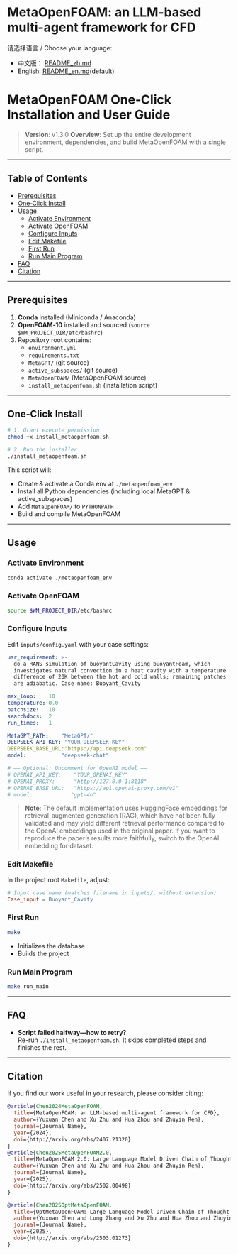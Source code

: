 # MetaOpenFOAM: an LLM-based multi-agent framework for CFD

请选择语言 / Choose your language:

- 中文版： [README_zh.md](README_zh.md)  
- English:   [README_en.md](README_en.md)(default)

# MetaOpenFOAM One‑Click Installation and User Guide

> **Version**: v1.3.0
> **Overview**: Set up the entire development environment, dependencies, and build MetaOpenFOAM with a single script.

---

## Table of Contents

- [Prerequisites](#prerequisites)  
- [One‑Click Install](#one-click-install)  
- [Usage](#usage)  
  - [Activate Environment](#activate-environment)  
  - [Activate OpenFOAM](#activate-openfoam)  
  - [Configure Inputs](#configure-inputs)  
  - [Edit Makefile](#edit-makefile)  
  - [First Run](#first-run)  
  - [Run Main Program](#run-main-program)  
- [FAQ](#faq)  
- [Citation](#citation)

---

## Prerequisites

1. **Conda** installed (Miniconda / Anaconda)  
2. **OpenFOAM‑10** installed and sourced (`source $WM_PROJECT_DIR/etc/bashrc`)  
3. Repository root contains:  
   - `environment.yml`  
   - `requirements.txt`  
   - `MetaGPT/` (git source)  
   - `active_subspaces/` (git source)  
   - `MetaOpenFOAM/` (MetaOpenFOAM source)  
   - `install_metaopenfoam.sh` (installation script)

---

## One‑Click Install

```bash
# 1. Grant execute permission
chmod +x install_metaopenfoam.sh

# 2. Run the installer
./install_metaopenfoam.sh
```

This script will:

- Create & activate a Conda env at `./metaopenfoam_env`  
- Install all Python dependencies (including local MetaGPT & active_subspaces)  
- Add `MetaOpenFOAM/` to `PYTHONPATH`  
- Build and compile MetaOpenFOAM  

---

## Usage

### Activate Environment

```bash
conda activate ./metaopenfoam_env
```

### Activate OpenFOAM

```bash
source $WM_PROJECT_DIR/etc/bashrc
```

### Configure Inputs

Edit `inputs/config.yaml` with your case settings:

```yaml
usr_requirement: >-
  do a RANS simulation of buoyantCavity using buoyantFoam, which
  investigates natural convection in a heat cavity with a temperature
  difference of 20K between the hot and cold walls; remaining patches
  are adiabatic. Case name: Buoyant_Cavity

max_loop:    10
temperature: 0.0
batchsize:   10
searchdocs:  2
run_times:   1

MetaGPT_PATH:    "MetaGPT/"
DEEPSEEK_API_KEY: "YOUR_DEEPSEEK_KEY"
DEEPSEEK_BASE_URL:"https://api.deepseek.com"
model:           "deepseek-chat"

# —— Optional: Uncomment for OpenAI model —— 
# OPENAI_API_KEY:    "YOUR_OPENAI_KEY"
# OPENAI_PROXY:      "http://127.0.0.1:8118"
# OPENAI_BASE_URL:   "https://api.openai-proxy.com/v1"
# model:            "gpt-4o"
```

> **Note**: The default implementation uses HuggingFace embeddings for retrieval-augmented generation (RAG), which have not been fully validated and may yield different retrieval performance compared to the OpenAI embeddings used in the original paper. If you want to reproduce the paper’s results more faithfully, switch to the OpenAI embedding for dataset.

### Edit Makefile

In the project root `Makefile`, adjust:

```makefile
# Input case name (matches filename in inputs/, without extension)
Case_input = Buoyant_Cavity
```

### First Run

```bash
make
```

- Initializes the database  
- Builds the project  

### Run Main Program

```bash
make run_main
```

---

## FAQ

- **Script failed halfway—how to retry?**  
  Re-run `./install_metaopenfoam.sh`. It skips completed steps and finishes the rest.

---

## Citation
If you find our work useful in your research, please consider citing:

```bibtex
@article{Chen2024MetaOpenFOAM,
  title={MetaOpenFOAM: an LLM-based multi-agent framework for CFD},
  author={Yuxuan Chen and Xu Zhu and Hua Zhou and Zhuyin Ren},
  journal={Journal Name},
  year={2024},
  doi={http://arxiv.org/abs/2407.21320}
}
@article{Chen2025MetaOpenFOAM2.0,
  title={MetaOpenFOAM 2.0: Large Language Model Driven Chain of Thought for Automating CFD Simulation and Post-Processing},
  author={Yuxuan Chen and Xu Zhu and Hua Zhou and Zhuyin Ren},
  journal={Journal Name},
  year={2025},
  doi={http://arxiv.org/abs/2502.00498}
}

@article{Chen2025OptMetaOpenFOAM,
  title={OptMetaOpenFOAM: Large Language Model Driven Chain of Thought for Sensitivity Analysis and Parameter Optimization based on CFD},
  author={Yuxuan Chen and Long Zhang and Xu Zhu and Hua Zhou and Zhuyin Ren},
  journal={Journal Name},
  year={2025},
  doi={http://arxiv.org/abs/2503.01273}
}
